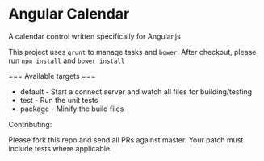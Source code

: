 Angular Calendar
================

A calendar control written specifically for Angular.js

This project uses `grunt` to manage tasks and `bower`. After checkout, please run `npm install` and `bower install`

=== Available targets ===

* default - Start a connect server and watch all files for building/testing
* test - Run the unit tests
* package - Minify the build files

Contributing:

Please fork this repo and send all PRs against master. Your patch must include tests where applicable.